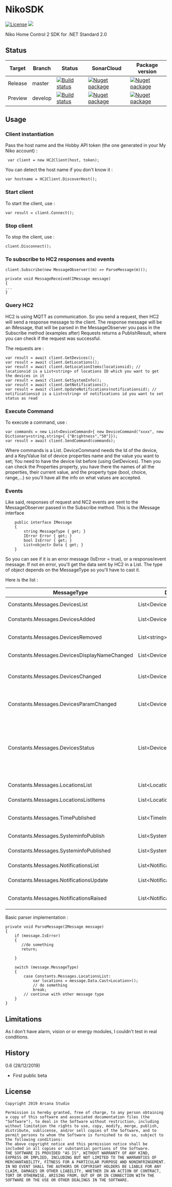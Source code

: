 
# NikoSDK

<a target="_blank" href="https://opensource.org/licenses/MIT"><img src="https://img.shields.io/badge/license-MIT-blue.svg" alt="License" /></a>
<a target="_blank" href="https://twitter.com/guruumeditation"><img src="https://img.shields.io/twitter/follow/guruumeditation.svg?style=social" /></a>

Niko Home Control 2 SDK for .NET Standard 2.0

## Status

| Target | Branch | Status | SonarCloud | Package version |
|--------------|------------- | --------- | --------| --------|
| Release | master | <a target="_blank" href="https://equinoxe.visualstudio.com/Niko%20Home%20Control%202%20SDK/_build?definitionId=41"><img src="https://equinoxe.visualstudio.com/Niko%20Home%20Control%202%20SDK/_apis/build/status/Master-Publish?branchName=master" alt="Build status" /></a> | <a target="_blank" href="https://sonarcloud.io/dashboard?id=Guruumeditation_Niko-HC2-SDK"><img src="https://sonarcloud.io/api/project_badges/measure?project=Guruumeditation_Niko-HC2-SDK&metric=alert_status" alt="Nuget package" /></a> | <a target="_blank" href="https://www.nuget.org/packages/Net.ArcanaStudio.NikoHC2SDK/"><img src="https://img.shields.io/nuget/v/Net.ArcanaStudio.NikoHC2SDK.svg" alt="Nuget package" /></a> |
| Preview | develop | <a target="_blank" href="https://equinoxe.visualstudio.com/Niko%20Home%20Control%202%20SDK/_build?definitionId=39"><img src="https://equinoxe.visualstudio.com/Niko%20Home%20Control%202%20SDK/_apis/build/status/Develop-Publish?branchName=development" alt="Build status" /></a>| <a target="_blank" href="https://sonarcloud.io/dashboard?id=Guruumeditation_Niko-HC2-SDK"><img src="https://sonarcloud.io/api/project_badges/measure?project=Guruumeditation_Niko-HC2-SDK&metric=alert_status" alt="Nuget package" /></a> | <a target="_blank" href="https://www.nuget.org/packages/Net.ArcanaStudio.NikoHC2SDK/"><img src="https://img.shields.io/nuget/vpre/Net.ArcanaStudio.NikoHC2SDK.svg" alt="Nuget package"/></a> |



## Usage
### Client instantiation

Pass the host name and the Hobby API token (the one generated in your My Niko account) :
```
 var client = new HC2Client(host, token);
```

You can detect the host name if you don't know it :
```
var hostname = HC2Client.DiscoverHost();
```
### Start client


To start the client, use :

```
var result = client.Connect();
```

### Stop client


To stop the client, use :

```
client.Disconnect();
```

### To subscribe to HC2 responses and events


```
client.Subscribe(new MessageObserver((m) => ParseMessage(m))); 

private void MessageReceived(IMessage message)
{
...
}
```

### Query HC2

HC2 is using MQTT as communication. So you send a request, then HC2 will send a response message to the client.
The response message will be an IMessage, that will be parsed in the MessageObserver you pass in the Subscribe method (examples after)
Requests returns a PublishResult, where you can check if the request was successful.

The requests are : 

```
var result = await client.GetDevices();
var result = await client.GetLocations();
var result = await client.GetLocationItems(locationsid); // locationsid is a List<string> of locations ID which you want to get the devices in it
var result = await client.GetSystemInfo();
var result = await client.GetNotifications();
var result = await client.UpdateNotifications(notificationsid); // notificationsid is a List<string> of notifications id you want to set status as read
```

### Execute Command


To execute a command, use :

```
var commands = new List<DeviceCommand>{ new DeviceCommand("xxxx", new Dictionary<string,string>{ {"Brightness","50"}});
var result = await client.SendCommand(commands);
```                       
Where commands is a List<DeviceCommand>.
DeviceCommand needs the Id of the device, and a Key/Value list of device properties name and the value you want to set;
You need to have the device list before (using GetDevices). Then you can check the Properties property, you have there the names of all the properties, their current value, and the property type (bool, choice, range,...) so you'll have all the info on what values are accepted.

### Events

Like said, responses of request and NC2 events are sent to the MessageObserver passed in the Subscribe method.
This is the IMessage interface

```
    public interface IMessage
    {
        string MessageType { get; }
        IError Error { get; }
        bool IsError { get; }
        List<object> Data { get; }
    }
```
So you can see if it is an error message (IsError = true), or a response/event message.
If not en error, you'll get the data sent by HC2 in a List<object>. The type of object depends on the MessageType so you'll have to cast it.

Here is the list :

| MessageType | Data Type | Event or response |
|--------------|------------- | --------- |
| Constants.Messages.DevicesList | List\<Device\> | Response of GetDevices |
| Constants.Messages.DevicesAdded | List\<Device\> | Event if device(s) added |
| Constants.Messages.DevicesRemoved | List\<string\> | Event if device(s) removed (Ids of devices) |
| Constants.Messages.DevicesDisplayNameChanged | List\<DeviceDisplayName\> | Event if device name changed |
| Constants.Messages.DevicesChanged | List\<DevicePropertyDefinitions\> | Event if device property(ies) definition(s) changed |
| Constants.Messages.DevicesParamChanged | List\<DeviceParameters\> | Event if device property(ies) parameter(s) changed  |
| Constants.Messages.DevicesStatus | List\<DeviceProperties\> | Event if device property(ies) value(s) changed. Can be response of a command sent or an event generation physicaly (turning on a light, for instance) |
| Constants.Messages.LocationsList | List\<Location\> | Response of GetLocations |
| Constants.Messages.LocationsListItems | List\<LocationItemsCollection\> | Response of GetLocationItems |
| Constants.Messages.TimePublished | List\<TimeInfo\> | Event sent every 30 seconds by the HC2 |
| Constants.Messages.SysteminfoPublish | List\<SystemInfo\> | Response of GetSystemInfo |
| Constants.Messages.SysteminfoPublished | List\<SystemInfo\> | Event if system info updated |
| Constants.Messages.NotificationsList | List\<Notification\> | Response of GetNotifications |
| Constants.Messages.NotificationsUpdate | List\<Notification\> | Response of UpdateNotifications |
| Constants.Messages.NotificationsRaised | List\<Notification\> | Event when a new notification is raised |

Basic parser implementation : 

```
private void ParseMessage(IMessage message)
{
    if (message.IsError)
    {
       //do something
       return;

    }

    switch (message.MessageType)
    {
        case Constants.Messages.LocationsList:
            var locations = message.Data.Cast<Location>();
            // do something
            break;
        // continue with other message type
    }
}
```

## Limitations

As I don't have alarm, vision or or energy modules, I couldn't test in real conditions.

## History

0.6 (28/12/2019)
- First public beta

## License

```
Copyright 2019 Arcana Studio

Permission is hereby granted, free of charge, to any person obtaining a copy of this software and associated documentation files (the "Software"), to deal in the Software without restriction, including without limitation the rights to use, copy, modify, merge, publish, distribute, sublicense, and/or sell copies of the Software, and to permit persons to whom the Software is furnished to do so, subject to the following conditions:
The above copyright notice and this permission notice shall be included in all copies or substantial portions of the Software.
THE SOFTWARE IS PROVIDED "AS IS", WITHOUT WARRANTY OF ANY KIND, EXPRESS OR IMPLIED, INCLUDING BUT NOT LIMITED TO THE WARRANTIES OF MERCHANTABILITY, FITNESS FOR A PARTICULAR PURPOSE AND NONINFRINGEMENT. IN NO EVENT SHALL THE AUTHORS OR COPYRIGHT HOLDERS BE LIABLE FOR ANY CLAIM, DAMAGES OR OTHER LIABILITY, WHETHER IN AN ACTION OF CONTRACT, TORT OR OTHERWISE, ARISING FROM, OUT OF OR IN CONNECTION WITH THE SOFTWARE OR THE USE OR OTHER DEALINGS IN THE SOFTWARE.
```
